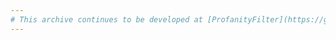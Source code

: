 ```yaml
---
# This archive continues to be developed at [ProfanityFilter](https://github.com/ReinfyTeam/ProfanityFilter)
---
```

